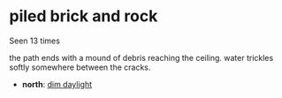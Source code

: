 # piled brick and rock

Seen 13 times

the path ends with a mound of debris reaching the ceiling. water trickles softly somewhere between the cracks.

- **north**: [dim daylight](dim-daylight-gtiyc9.md)
